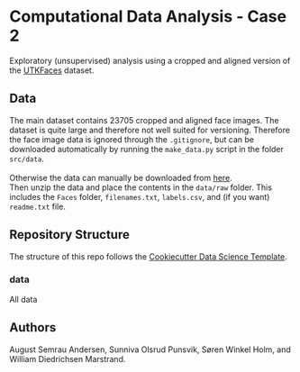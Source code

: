 # Computational Data Analysis - Case 2
Exploratory (unsupervised) analysis using a cropped and aligned version of the [UTKFaces](https://susanqq.github.io/UTKFace/) dataset.

## Data
The main dataset contains 23705 cropped and aligned face images. The dataset is quite large and therefore not well suited for versioning. Therefore the face image data is ignored through the `.gitignore`, but can be downloaded automatically by running the `make_data.py` script in the folder `src/data`.
<br><br>
Otherwise the data can manually be downloaded from [here](https://files.dtu.dk/userportal/?v=4.5.2#/shared/public/0aKdY0cinWfDop1p/716774b2-c059-4082-8d00-0297b88838d4).
<br>
Then unzip the data and place the contents in the `data/raw` folder. This includes the `Faces` folder, `filenames.txt`, `labels.csv`, and (if you want) `readme.txt` file.

## Repository Structure
The structure of this repo follows the [Cookiecutter Data Science Template](https://drivendata.github.io/cookiecutter-data-science/#directory-structure).

### data
All data

## Authors
August Semrau Andersen, Sunniva Olsrud Punsvik, Søren Winkel Holm, and William Diedrichsen Marstrand.